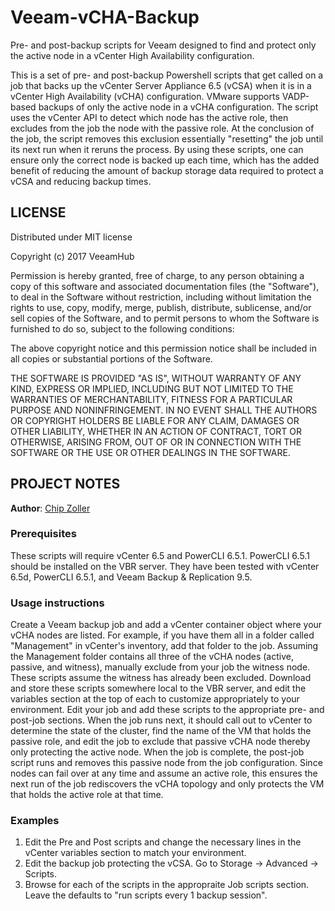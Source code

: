 # Veeam-vCHA-Backup
Pre- and post-backup scripts for Veeam designed to find and protect only the active node in a vCenter High Availability configuration.

This is a set of pre- and post-backup Powershell scripts that get called on a job that backs up the vCenter Server Appliance 6.5 (vCSA) when it is in a vCenter High Availability (vCHA) configuration. VMware supports VADP-based backups of only the active node in a vCHA configuration. The script uses the vCenter API to detect which node has the active role, then excludes from the job the node with the passive role. At the conclusion of the job, the script removes this exclusion essentially "resetting" the job until its next run when it reruns the process. By using these scripts, one can ensure only the correct node is backed up each time, which has the added benefit of reducing the amount of backup storage data required to protect a vCSA and reducing backup times.

## LICENSE
Distributed under MIT license

Copyright (c) 2017 VeeamHub

Permission is hereby granted, free of charge, to any person obtaining a copy of this software and associated documentation files (the "Software"), to deal in the Software without restriction, including without limitation the rights to use, copy, modify, merge, publish, distribute, sublicense, and/or sell copies of the Software, and to permit persons to whom the Software is furnished to do so, subject to the following conditions:

The above copyright notice and this permission notice shall be included in all copies or substantial portions of the Software.

THE SOFTWARE IS PROVIDED "AS IS", WITHOUT WARRANTY OF ANY KIND, EXPRESS OR IMPLIED, INCLUDING BUT NOT LIMITED TO THE WARRANTIES OF MERCHANTABILITY, FITNESS FOR A PARTICULAR PURPOSE AND NONINFRINGEMENT. IN NO EVENT SHALL THE AUTHORS OR COPYRIGHT HOLDERS BE LIABLE FOR ANY CLAIM, DAMAGES OR OTHER LIABILITY, WHETHER IN AN ACTION OF CONTRACT, TORT OR OTHERWISE, ARISING FROM, OUT OF OR IN CONNECTION WITH THE SOFTWARE OR THE USE OR OTHER DEALINGS IN THE SOFTWARE.

## PROJECT NOTES

**Author**: [Chip Zoller](https://github.com/chipzoller)

### Prerequisites
These scripts will require vCenter 6.5 and PowerCLI 6.5.1. PowerCLI 6.5.1 should be installed on the VBR server. They have been tested with vCenter 6.5d, PowerCLI 6.5.1, and Veeam Backup & Replication 9.5.

### Usage instructions
Create a Veeam backup job and add a vCenter container object where your vCHA nodes are listed. For example, if you have them all in a folder called "Management" in vCenter's inventory, add that folder to the job. Assuming the Management folder contains all three of the vCHA nodes (active, passive, and witness), manually exclude from your job the witness node. These scripts assume the witness has already been excluded. Download and store these scripts somewhere local to the VBR server, and edit the variables section at the top of each to customize appropriately to your environment. Edit your job and add these scripts to the appropriate pre- and post-job sections. When the job runs next, it should call out to vCenter to determine the state of the cluster, find the name of the VM that holds the passive role, and edit the job to exclude that passive vCHA node thereby only protecting the active node. When the job is complete, the post-job script runs and removes this passive node from the job configuration. Since nodes can fail over at any time and assume an active role, this ensures the next run of the job rediscovers the vCHA topology and only protects the VM that holds the active role at that time.

### Examples
1. Edit the Pre and Post scripts and change the necessary lines in the vCenter variables section to match your environment.
2. Edit the backup job protecting the vCSA. Go to Storage -> Advanced -> Scripts. 
3. Browse for each of the scripts in the appropraite Job scripts section. Leave the defaults to "run scripts every 1 backup session".
